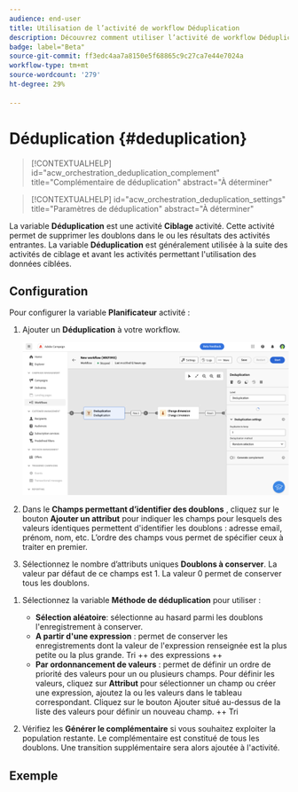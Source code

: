 ```yaml
---
audience: end-user
title: Utilisation de l’activité de workflow Déduplication
description: Découvrez comment utiliser l’activité de workflow Déduplication
badge: label="Beta"
source-git-commit: ff3edc4aa7a8150e5f68865c9c27ca7e44e7024a
workflow-type: tm+mt
source-wordcount: '279'
ht-degree: 29%

---
```



# Déduplication {#deduplication}

<!--
>[!CONTEXTUALHELP]
>id="acw_orchestration_deduplication_fields"
>title="Fork activity"
>abstract="The Deduplication activity allows you to..."
-->

>[!CONTEXTUALHELP]
>id="acw_orchestration_deduplication_complement"
>title="Complémentaire de déduplication"
>abstract="À déterminer"

>[!CONTEXTUALHELP]
>id="acw_orchestration_deduplication_settings"
>title="Paramètres de déduplication"
>abstract="À déterminer"

La variable **Déduplication** est une activité **Ciblage** activité. Cette activité permet de supprimer les doublons dans le ou les résultats des activités entrantes. La variable **Déduplication** est généralement utilisée à la suite des activités de ciblage et avant les activités permettant l&#39;utilisation des données ciblées.

## Configuration

Pour configurer la variable **Planificateur** activité :

1. Ajouter un **Déduplication** à votre workflow.

   ![](../assets/workflow-deduplication.png)

1. Dans le **Champs permettant d’identifier des doublons** , cliquez sur le bouton **Ajouter un attribut** pour indiquer les champs pour lesquels des valeurs identiques permettent d&#39;identifier les doublons : adresse email, prénom, nom, etc. L’ordre des champs vous permet de spécifier ceux à traiter en premier.

1. Sélectionnez le nombre d’attributs uniques **Doublons à conserver**. La valeur par défaut de ce champs est 1. La valeur 0 permet de conserver tous les doublons.

<!--
    For example, if records A and B are considered duplicates of record Y, and a record C is considered as a duplicate of record Z:

    * If the value of the field is 1: only the Y and Z records are kept.
    * If the value of the field is 0: all the records are kept.
    * If the value of the field is 2: records C and Z are kept and two records from A, B, and Y are kept, by chance or depending on the deduplication method selected thereafter.

-->

1. Sélectionnez la variable **Méthode de déduplication** pour utiliser :

   * **Sélection aléatoire**: sélectionne au hasard parmi les doublons l&#39;enregistrement à conserver.
   * **A partir d&#39;une expression** : permet de conserver les enregistrements dont la valeur de l&#39;expression renseignée est la plus petite ou la plus grande. Tri ++ des expressions ++
   * **Par ordonnancement de valeurs** : permet de définir un ordre de priorité des valeurs pour un ou plusieurs champs. Pour définir les valeurs, cliquez sur **Attribut** pour sélectionner un champ ou créer une expression, ajoutez la ou les valeurs dans le tableau correspondant. Cliquez sur le bouton Ajouter situé au-dessus de la liste des valeurs pour définir un nouveau champ. ++ Tri

1. Vérifiez les **Générer le complémentaire** si vous souhaitez exploiter la population restante. Le complémentaire est constitué de tous les doublons. Une transition supplémentaire sera alors ajoutée à l&#39;activité.

## Exemple

